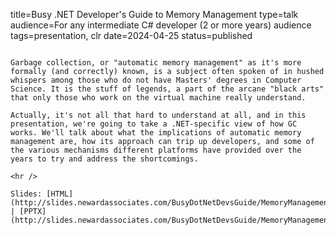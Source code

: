 title=Busy .NET Developer's Guide to Memory Management
type=talk
audience=For any intermediate C# developer (2 or more years) audience
tags=presentation, clr
date=2024-04-25
status=published
~~~~~~

Garbage collection, or "automatic memory management" as it's more formally (and correctly) known, is a subject often spoken of in hushed whispers among those who do not have Masters' degrees in Computer Science. It is the stuff of legends, a part of the arcane "black arts" that only those who work on the virtual machine really understand.

Actually, it's not all that hard to understand at all, and in this presentation, we're going to take a .NET-specific view of how GC works. We'll talk about what the implications of automatic memory management are, how its approach can trip up developers, and some of the various mechanisms different platforms have provided over the years to try and address the shortcomings.
    
<hr />

Slides: [HTML](http://slides.newardassociates.com/BusyDotNetDevsGuide/MemoryManagement.html) | [PPTX](http://slides.newardassociates.com/BusyDotNetDevsGuide/MemoryManagement.pptx)
